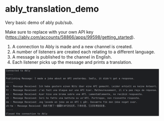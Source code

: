 # ably_translation_demo
Very basic demo of ably pub/sub.

Make sure to replace with your own API key (https://ably.com/accounts/58866/apps/99598/getting_started).

1. A connection to Ably is made and a new channel is created.
2. A number of listeners are created each relating to a different language.
3. A message is published to the channel in English.
4. Each listener picks up the message and prints a translation.

![Alt text](ably_demo_output.png)
